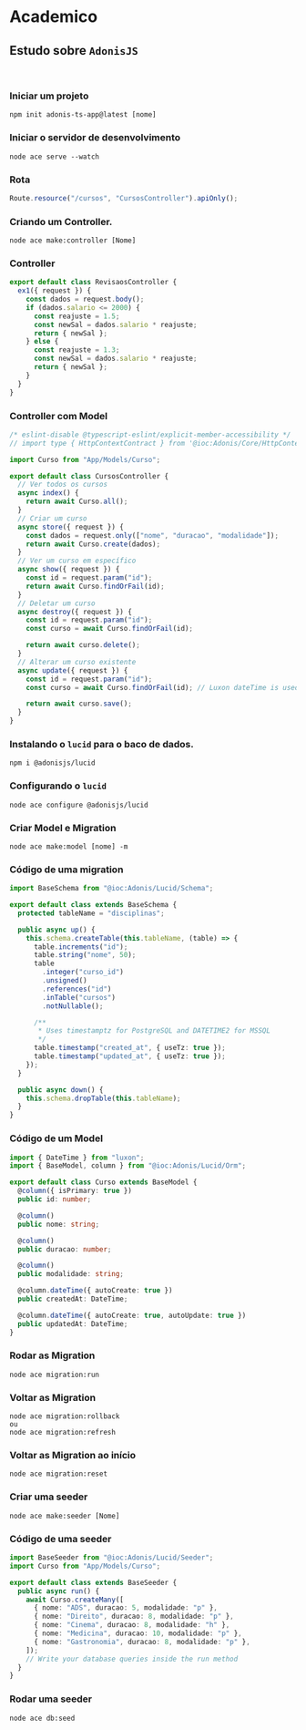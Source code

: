 # Academico

## Estudo sobre `AdonisJS`

<br>

### Iniciar um projeto

    npm init adonis-ts-app@latest [nome]

### Iniciar o servidor de desenvolvimento

    node ace serve --watch

### Rota

```ts
Route.resource("/cursos", "CursosController").apiOnly();
```

### Criando um Controller.

    node ace make:controller [Nome]

### Controller

```ts
export default class RevisaosController {
  ex1({ request }) {
    const dados = request.body();
    if (dados.salario <= 2000) {
      const reajuste = 1.5;
      const newSal = dados.salario * reajuste;
      return { newSal };
    } else {
      const reajuste = 1.3;
      const newSal = dados.salario * reajuste;
      return { newSal };
    }
  }
}
```

### Controller com Model

```ts
/* eslint-disable @typescript-eslint/explicit-member-accessibility */
// import type { HttpContextContract } from '@ioc:Adonis/Core/HttpContext'

import Curso from "App/Models/Curso";

export default class CursosController {
  // Ver todos os cursos
  async index() {
    return await Curso.all();
  }
  // Criar um curso
  async store({ request }) {
    const dados = request.only(["nome", "duracao", "modalidade"]);
    return await Curso.create(dados);
  }
  // Ver um curso em específico
  async show({ request }) {
    const id = request.param("id");
    return await Curso.findOrFail(id);
  }
  // Deletar um curso
  async destroy({ request }) {
    const id = request.param("id");
    const curso = await Curso.findOrFail(id);

    return await curso.delete();
  }
  // Alterar um curso existente
  async update({ request }) {
    const id = request.param("id");
    const curso = await Curso.findOrFail(id); // Luxon dateTime is used

    return await curso.save();
  }
}
```

### Instalando o `lucid` para o baco de dados.

    npm i @adonisjs/lucid

### Configurando o `lucid`

    node ace configure @adonisjs/lucid

### Criar Model e Migration

    node ace make:model [nome] -m

### Código de uma migration

```ts
import BaseSchema from "@ioc:Adonis/Lucid/Schema";

export default class extends BaseSchema {
  protected tableName = "disciplinas";

  public async up() {
    this.schema.createTable(this.tableName, (table) => {
      table.increments("id");
      table.string("nome", 50);
      table
        .integer("curso_id")
        .unsigned()
        .references("id")
        .inTable("cursos")
        .notNullable();

      /**
       * Uses timestamptz for PostgreSQL and DATETIME2 for MSSQL
       */
      table.timestamp("created_at", { useTz: true });
      table.timestamp("updated_at", { useTz: true });
    });
  }

  public async down() {
    this.schema.dropTable(this.tableName);
  }
}
```

### Código de um Model

```ts
import { DateTime } from "luxon";
import { BaseModel, column } from "@ioc:Adonis/Lucid/Orm";

export default class Curso extends BaseModel {
  @column({ isPrimary: true })
  public id: number;

  @column()
  public nome: string;

  @column()
  public duracao: number;

  @column()
  public modalidade: string;

  @column.dateTime({ autoCreate: true })
  public createdAt: DateTime;

  @column.dateTime({ autoCreate: true, autoUpdate: true })
  public updatedAt: DateTime;
}
```

### Rodar as Migration

    node ace migration:run

### Voltar as Migration

    node ace migration:rollback
    ou
    node ace migration:refresh

### Voltar as Migration ao início

    node ace migration:reset

### Criar uma seeder

    node ace make:seeder [Nome]

### Código de uma seeder

```ts
import BaseSeeder from "@ioc:Adonis/Lucid/Seeder";
import Curso from "App/Models/Curso";

export default class extends BaseSeeder {
  public async run() {
    await Curso.createMany([
      { nome: "ADS", duracao: 5, modalidade: "p" },
      { nome: "Direito", duracao: 8, modalidade: "p" },
      { nome: "Cinema", duracao: 8, modalidade: "h" },
      { nome: "Medicina", duracao: 10, modalidade: "p" },
      { nome: "Gastronomia", duracao: 8, modalidade: "p" },
    ]);
    // Write your database queries inside the run method
  }
}
```

### Rodar uma seeder

    node ace db:seed
